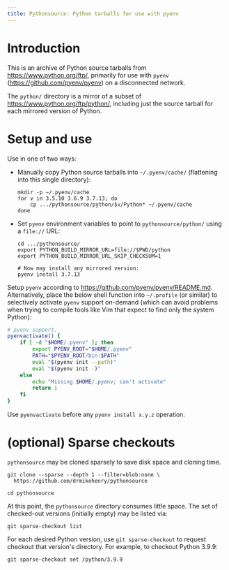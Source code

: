 ```yaml
---
title: Pythonsource: Python tarballs for use with pyenv
---
```


# Introduction

This is an archive of Python source tarballs from <https://www.python.org/ftp/>,
primarily for use with `pyenv` (<https://github.com/pyenv/pyenv>) on a
disconnected network.

The `python/` directory is a mirror of a subset of
<https://www.python.org/ftp/python/>, including just the source tarball for each
mirrored version of Python.

# Setup and use

Use in one of two ways:

- Manually copy Python source tarballs into `~/.pyenv/cache/` (flattening into
  this single directory):

      mkdir -p ~/.pyenv/cache
      for v in 3.5.10 3.6.9 3.7.13; do
          cp .../pythonsource/python/$v/Python* ~/.pyenv/cache
      done

- Set ``pyenv`` environment variables to point to `pythonsource/python/` using a
  `file://` URL:

      cd .../pythonsource/
      export PYTHON_BUILD_MIRROR_URL=file://$PWD/python
      export PYTHON_BUILD_MIRROR_URL_SKIP_CHECKSUM=1

      # Now may install any mirrored version:
      pyenv install 3.7.13

Setup ``pyenv`` according to <https://github.com/pyenv/pyenv/README.md>.
Alternatively, place the below shell function into `~/.profile` (or similar) to
selectively activate `pyenv` support on-demand (which can avoid problems when
trying to compile tools like Vim that expect to find only the system Python):

```sh
# pyenv support.
pyenvactivate() {
    if [ -d "$HOME/.pyenv" ]; then
        export PYENV_ROOT="$HOME/.pyenv"
        PATH="$PYENV_ROOT/bin:$PATH"
        eval "$(pyenv init --path)"
        eval "$(pyenv init -)"
    else
        echo "Missing $HOME/.pyenv; can't activate"
        return 1
    fi
}
```

Use `pyenvactivate` before any `pyenv install x.y.z` operation.

# (optional) Sparse checkouts

`pythonsource` may be cloned sparsely to save disk space and cloning time.

    git clone --sparse --depth 1 --filter=blob:none \
      https://github.com/drmikehenry/pythonsource

    cd pythonsource

At this point, the `pythonsource` directory consumes little space.  The set of
checked-out versions (initially empty) may be listed via:

    git sparse-checkout list

For each desired Python version, use `git sparse-checkout` to request checkout
that version's directory.  For example, to checkout Python 3.9.9:

    git sparse-checkout set /python/3.9.9
